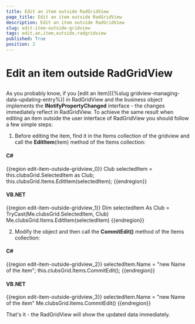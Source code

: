 ```yaml
---
title: Edit an item outside RadGridView
page_title: Edit an item outside RadGridView
description: Edit an item outside RadGridView
slug: edit-item-outside-gridview
tags: edit,an,item,outside,radgridview
published: True
position: 2
---
```


# Edit an item outside RadGridView



## 

As you probably know, if you [edit an item]({%slug gridview-managing-data-updating-entry%}) in RadGridView and the business object implements the __INotifyPropertyChanged__ interface - the changes immediately reflect in RadGridView. To achieve the same result when editing an item outside the user interface of RadGridView you should follow a few simple steps:



1. Before editing the item, find it in the Items collection of the gridview and call the __EditItem__(item) method of the Items collection:

#### __C#__

{{region edit-item-outside-gridview_0}}
	Club selectedItem = this.clubsGrid.SelectedItem as Club;
	this.clubsGrid.Items.EditItem(selectedItem);
	{{endregion}}



#### __VB.NET__

{{region edit-item-outside-gridview_1}}
	Dim selectedItem As Club = TryCast(Me.clubsGrid.SelectedItem, Club)
	Me.clubsGrid.Items.EditItem(selectedItem)
	{{endregion}}





2. Modify the object and then call the __CommitEdit()__ method of the Items collection:

#### __C#__

{{region edit-item-outside-gridview_2}}
	selectedItem.Name = "new Name of the item";
	this.clubsGrid.Items.CommitEdit();
	{{endregion}}



#### __VB.NET__

{{region edit-item-outside-gridview_3}}
	selectedItem.Name = "new Name of the item"
	Me.clubsGrid.Items.CommitEdit()
	{{endregion}}



That's it - the RadGridView will show the updated data immediately. 


